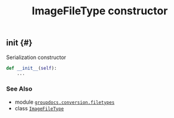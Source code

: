 ﻿---
title: ImageFileType constructor
second_title: GroupDocs.Conversion for Python via .NET API References
description: 
type: docs
weight: 10
url: /python-net/groupdocs.conversion.filetypes/imagefiletype/__init__/
is_root: false
---

## __init__ {#}

Serialization constructor



```python
def __init__(self):
    ...
```





### See Also
* module [`groupdocs.conversion.filetypes`](../../)
* class [`ImageFileType`](/conversion/python-net/groupdocs.conversion.filetypes/imagefiletype)
